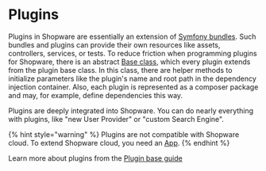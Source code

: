 # Plugins

Plugins in Shopware are essentially an extension of [Symfony bundles](https://symfony.com/doc/current/bundles.html#creating-a-bundle). Such bundles and plugins can provide their own resources like assets, controllers, services, or tests. To reduce friction when programming plugins for Shopware, there is an abstract [Base class](../../guides/plugins/plugins/plugin-base-guide.md#create-your-first-plugin), which every plugin extends from the plugin base class. In this class, there are helper methods to initialize parameters like the plugin's name and root path in the dependency injection container. Also, each plugin is represented as a composer package and may, for example, define dependencies this way.

Plugins are deeply integrated into Shopware. You can do nearly everything with plugins, like "new User Provider" or "custom Search Engine".

{% hint style="warning" %}
Plugins are not compatible with Shopware cloud. To extend Shopware cloud, you need an [App](apps-concept.md).
{% endhint %}

Learn more about plugins from the [Plugin base guide](../../guides/plugins/plugins/plugin-base-guide.md)
